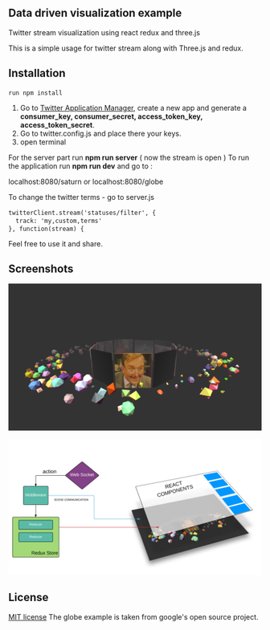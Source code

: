 **Data driven visualization example**
-------------------------------------

Twitter stream visualization using react redux and three.js

This is a simple usage for twitter stream along with Three.js and redux.

Installation
------------

    run npm install

 1. Go to [Twitter Application Manager](https://apps.twitter.com/), create a new app and generate a **consumer_key, consumer_secret, access_token_key, access_token_secret**.
 2. Go to twitter.config.js and place there your keys.
 3. open terminal
 
 For the server part run **npm run server** ( now the stream is open )
 To run the application run **npm run dev** and go to :

 localhost:8080/saturn or
 localhost:8080/globe

To change the twitter terms - go to server.js

    twitterClient.stream('statuses/filter', {
      track: 'my,custom,terms'
    }, function(stream) {


Feel free to use it and share.

Screenshots
--------
![saturn example](https://raw.githubusercontent.com/crazypixel/visual-stream/master/screenshots/1.png)

![App Layers](https://raw.githubusercontent.com/crazypixel/visual-stream/master/screenshots/layers.png)

License
-------

[MIT license](https://opensource.org/licenses/MIT)
The globe example is taken from google's open source project.
